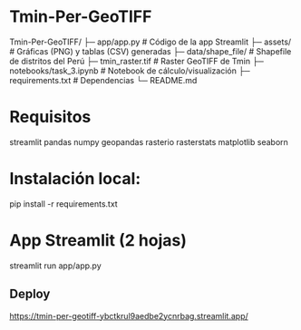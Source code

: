 # Tmin-Per-GeoTIFF
Tmin-Per-GeoTIFF/
├─ app/app.py                 # Código de la app Streamlit
├─ assets/                    # Gráficas (PNG) y tablas (CSV) generadas
├─ data/shape_file/           # Shapefile de distritos del Perú
├─ tmin_raster.tif            # Raster GeoTIFF de Tmin
├─ notebooks/task_3.ipynb     # Notebook de cálculo/visualización
├─ requirements.txt           # Dependencias
└─ README.md

# Requisitos
streamlit
pandas
numpy
geopandas
rasterio
rasterstats
matplotlib
seaborn
# Instalación local:
pip install -r requirements.txt
# App Streamlit (2 hojas)
streamlit run app/app.py
## Deploy
https://tmin-per-geotiff-ybctkrul9aedbe2ycnrbag.streamlit.app/ 

